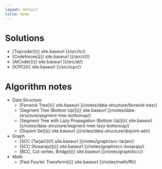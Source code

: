 ```yaml
---
layout: default
title: Home
---
```


# Solutions
  * [Topcoder]({{ site.baseurl }}/src/tc/)
  * [Codeforces]({{ site.baseurl }}/src/cf/)
  * [AtCoder]({{ site.baseurl }}/src/at/)
  * [ICPC]({{ site.baseurl }}/src/icpc/)

# Algorithm notes
  * Data Structure
    * [Fenwick Tree]({{ site.baseurl }}/notes/data-structure/fenwick-tree/)
    * [Segment Tree (Bottom Up)]({{ site.baseurl }}/notes/data-structure/segment-tree-bottomup/)
    * [Segment Tree with Lazy Propagation (Bottom Up)]({{ site.baseurl }}/notes/data-structure/segment-tree-lazy-bottomup/)
    * [Disjoint Set]({{ site.baseurl }}/notes/data-structure/disjoint-set/)
  * Graph
    * [SCC (Tarjan)]({{ site.baseurl }}/notes/graph/scc-tarjan/)
    * [SCC (Kosaraju)]({{ site.baseurl }}/notes/graph/scc-kosaraju/)
    * [BCC, Cut vertex, Bridge]({{ site.baseurl }}/notes/graph/bcc/)
  * Math
    * [Fast Fourier Transform]({{ site.baseurl }}/notes/math/fft/)
